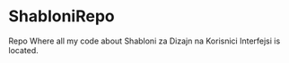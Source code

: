 # ShabloniRepo

Repo Where all my code about Shabloni za Dizajn na Korisnici Interfejsi is located.
